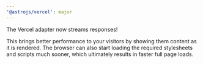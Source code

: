 ```yaml
---
'@astrojs/vercel': major
---
```


The Vercel adapter now streams responses!

This brings better performance to your visitors by showing them content as it is rendered. The browser can also start loading the required stylesheets and scripts much sooner, which ultimately results in faster full page loads.
